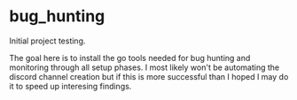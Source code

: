 # bug_hunting

Initial project testing.

The goal here is to install the go tools needed for bug hunting and monitoring through all setup phases. I most likely won't be automating the discord channel creation but if this is more successful than I hoped I may do it to speed up interesing findings.
